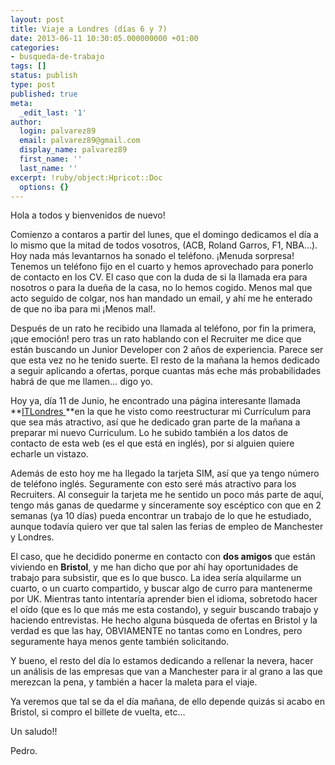```yaml
---
layout: post
title: Viaje a Londres (días 6 y 7)
date: 2013-06-11 10:30:05.000000000 +01:00
categories:
- busqueda-de-trabajo
tags: []
status: publish
type: post
published: true
meta:
  _edit_last: '1'
author:
  login: palvarez89
  email: palvarez89@gmail.com
  display_name: palvarez89
  first_name: ''
  last_name: ''
excerpt: !ruby/object:Hpricot::Doc
  options: {}
---
```

Hola a todos y bienvenidos de nuevo!

Comienzo a contaros a partir del lunes, que el domingo dedicamos el día a lo
mismo que la mitad de todos vosotros, (ACB, Roland Garros, F1, NBA&#8230;). Hoy
nada más levantarnos ha sonado el teléfono. ¡Menuda sorpresa! Tenemos un
teléfono fijo en el cuarto y hemos aprovechado para ponerlo de contacto en los
CV. El caso que con la duda de si la llamada era para nosotros o para la dueña
de la casa, no lo hemos cogido. Menos mal que acto seguido de colgar, nos han
mandado un email, y ahí me he enterado de que no iba para mi ¡Menos mal!.

Después de un rato he recibido una llamada al teléfono, por fin la primera,
¡que emoción! pero tras un rato hablando con el Recruiter me dice que están
buscando un Junior Developer con 2 años de experiencia. Parece ser que esta vez
no he tenido suerte. El resto de la mañana la hemos dedicado a seguir aplicando
a ofertas, porque cuantas más eche más probabilidades habrá de que me
llamen&#8230; digo yo.

Hoy ya, día 11 de Junio, he encontrado una página interesante llamada
**[ITLondres ][1]**en la que he visto como reestructurar mi Currículum para que
sea más atractivo, así que he dedicado gran parte de la mañana a preparar mi
nuevo Curriculum. Lo he subido también a los datos de contacto de esta web (es
el que está en inglés), por si alguien quiere echarle un vistazo.

Además de esto hoy me ha llegado la tarjeta SIM, así que ya tengo número de
teléfono inglés. Seguramente con esto seré más atractivo para los Recruiters.
Al conseguir la tarjeta me he sentido un poco más parte de aquí, tengo más
ganas de quedarme y sinceramente soy escéptico con que en 2 semanas (ya 10
días) pueda encontrar un trabajo de lo que he estudiado, aunque todavía quiero
ver que tal salen las ferias de empleo de Manchester y Londres.

El caso, que he decidido ponerme en contacto con **dos amigos** que están
viviendo en **Bristol**, y me han dicho que por ahí hay oportunidades de
trabajo para subsistir, que es lo que busco. La idea sería alquilarme un
cuarto, o un cuarto compartido, y buscar algo de curro para mantenerme por UK.
Mientras tanto intentaría aprender bien el idioma, sobretodo hacer el oído (que
es lo que más me esta costando), y seguir buscando trabajo y haciendo
entrevistas. He hecho alguna búsqueda de ofertas en Bristol y la verdad es que
las hay, OBVIAMENTE no tantas como en Londres, pero seguramente haya menos
gente también solicitando.

Y bueno, el resto del día lo estamos dedicando a rellenar la nevera, hacer un
análisis de las empresas que van a Manchester para ir al grano a las que
merezcan la pena, y también a hacer la maleta para el viaje.

Ya veremos que tal se da el día mañana, de ello depende quizás si acabo en
Bristol, si compro el billete de vuelta, etc&#8230;

Un saludo!!

Pedro.

 [1]: http://www.itlondres.com/2010/12/12/mejorar-el-perfil-de-titulados-sin-experiencia-graduates/
